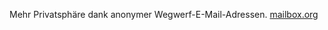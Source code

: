 Mehr Privatsphäre dank anonymer Wegwerf-E-Mail-Adressen. [mailbox.org](https://mailbox.org/de/post/mehr-privatsphaere-dank-anonymer-wegwerf-e-mail-adressen)